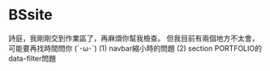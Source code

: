 # BSsite
詩庭，我剛剛交到作業區了，再麻煩你幫我檢查。
但我目前有兩個地方不太會，可能要再找時間問你 (´･ω･`)
(1) navbar縮小時的問題 (2) section PORTFOLIO的data-filter問題 
